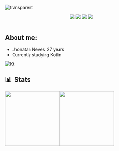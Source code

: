 ![transparent](https://capsule-render.vercel.app/api?type=transparent&fontColor=8F83B5&text=Hey%20I'm%20Jhonatan%20Neves&height=150&fontSize=60&desc=a%20brazilian%20programmer&descAlignY=75&descAlign=77)

<div align="center">
  <a href="https://www.instagram.com/nevesjn2/" target="_blank"><img src="https://img.shields.io/badge/-Instagram-%23E4405F?style=for-the-badge&logo=instagram&logoColor=white" target="_blank"></a>
  <a href="https://www.linkedin.com/in/jhonatan-neves-0b5626226" target="_blank"><img src="https://img.shields.io/badge/-LinkedIn-%230077B5?style=for-the-badge&logo=linkedin&logoColor=white"></a>
  <a href = "mailto:nevesjn2@gmail.com"><img src="https://img.shields.io/badge/-Gmail-%23333?style=for-the-badge&logo=gmail&logoColor=white" target="_blank"></a>
  <a href="https://api.whatsapp.com/send?phone=5532999706232" target="_blank"><img src="https://img.shields.io/badge/WhatsApp-25D366?style=for-the-badge&logo=whatsapp&logoColor=white"></a>
    </div>
    
    
    
<div style="display: inline_block"><br>
  
  ## About me:
  * Jhonatan Neves, 27 years
  * Currently studying Kotlin
        
  <img alt="Kt" src="https://img.shields.io/badge/-Kotlin-05122A?style=flat&logo=kotlin">
  
      
  ## 📊 &nbsp;Stats
 
  <div align="horizontal">
  <a href="https://github.com/jhonatanneves">
  <img height="180em" src="https://github-readme-stats.vercel.app/api?username=jhonatanneves&show_icons=true&theme=dark"><img height="180em" src="https://github-readme-stats.vercel.app/api/top-langs/?username=jhonatanneves&layout=compact&theme=dark">
  

 

    
